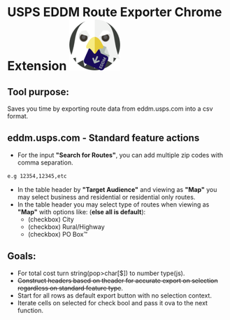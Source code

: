 # USPS EDDM Route Exporter Chrome Extension <img src="https://github.com/williamgregorio/eddm-route-exporter/blob/main/assets/eddm-exporter-extension-icon-0.2.0.png" width="116" height="116" alt="icon for eddm route exporter" />

## Tool purpose:
Saves you time by exporting route data from eddm.usps.com into a csv format.


## eddm.usps.com - Standard feature actions
- For the input **"Search for Routes"**, you can add multiple zip codes with comma separation.
```bash
e.g 12354,12345,etc
```
- In the table header by **"Target Audience"** and viewing as **"Map"** you may select business and residential or residential only routes.
- In the table header you may select type of routes when viewing as **"Map"** with options like: (**else all is default**):
  - (checkbox) City
  - (checkbox) Rural/Highway
  - (checkbox) PO Box™

## Goals:
- For total cost turn string(pop>char[$]) to number type(js).
- ~~Construct headers based on theader for accurate export on selection regardless on standard feature type~~.
- Start for all rows as default export button with no selection context.
- Iterate cells on selected for check bool and pass it ova to the next function.
